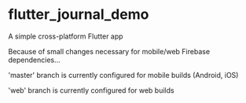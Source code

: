 # flutter_journal_demo
A simple cross-platform Flutter app

Because of small changes necessary for mobile/web Firebase dependencies...


'master' branch is currently configured for mobile builds (Android, iOS)

'web' branch is currently configured for web builds
